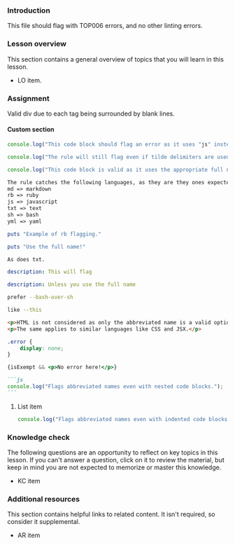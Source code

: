 ### Introduction

This file should flag with TOP006 errors, and no other linting errors.

### Lesson overview

This section contains a general overview of topics that you will learn in this lesson.

- LO item.

### Assignment

<div class="lesson-content__panel" markdown="1">

Valid div due to each tag being surrounded by blank lines.

</div>

#### Custom section

```js
console.log("This code block should flag an error as it uses "js" instead of "javascript".");
```

<!-- markdownlint-disable TOP008 -->
~~~js
console.log("The rule will still flag even if tilde delimiters are used");
~~~
<!-- markdownlint-enable TOP008 -->

```javascript
console.log("This code block is valid as it uses the appropriate full name.");
```

```markdown
The rule catches the following languages, as they are they ones expected to be seen in this repo's files
md => markdown
rb => ruby
js => javascript
txt => text
sh => bash
yml => yaml
```

```rb
puts "Example of rb flagging."
```

```ruby
puts "Use the full name!"
```

```txt
As does txt.
```

```yml
description: This will flag
```

```yaml
description: Unless you use the full name
```

```sh
prefer --bash-over-sh
```

```bash
like --this
```

```html
<p>HTML is not considered as only the abbreviated name is a valid option.</p>
<p>The same applies to similar languages like CSS and JSX.</p>
```

```css
.error {
    display: none;
}
```

```jsx
{isExempt && <p>No error here!</p>}
```

````md
```js
console.log("Flags abbreviated names even with nested code blocks.");
```
````

1. List item

   ```js
   console.log("Flags abbreviated names even with indented code blocks.");
   ```

### Knowledge check

The following questions are an opportunity to reflect on key topics in this lesson. If you can't answer a question, click on it to review the material, but keep in mind you are not expected to memorize or master this knowledge.

- KC item

### Additional resources

This section contains helpful links to related content. It isn't required, so consider it supplemental.

- AR item
